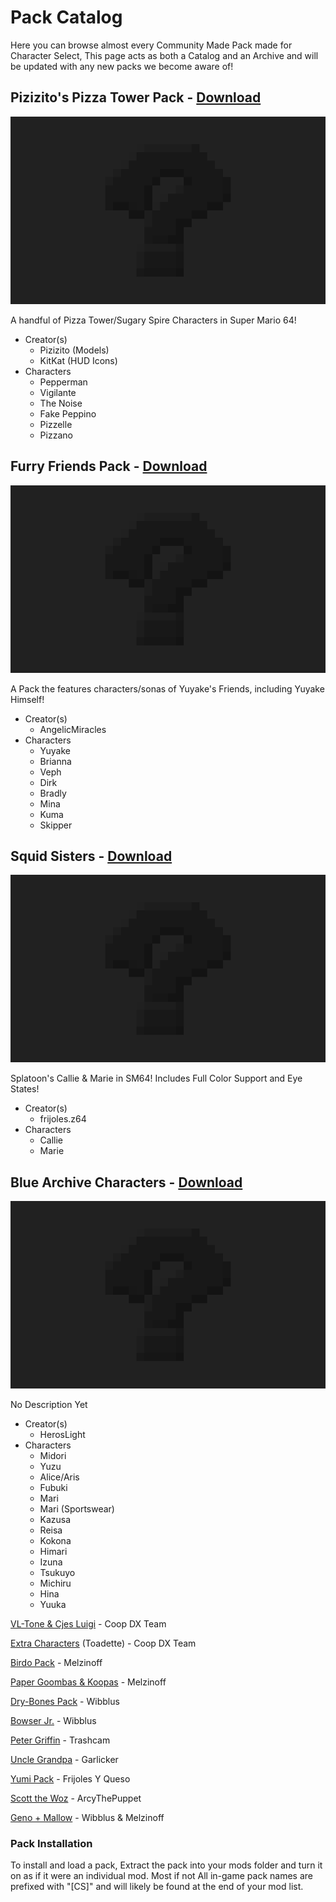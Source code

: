 # Pack Catalog

Here you can browse almost every Community Made Pack made for Character Select, This page acts as both a Catalog and an Archive and will be updated with any new packs we become aware of!

## Pizizito's Pizza Tower Pack - [Download](https://github.com/Squishy6094/character-select-coop/raw/main/packs/char-select-pizza-tower-pack.zip)

<img src="images/pack-preview-none.png" height="300">

A handful of Pizza Tower/Sugary Spire Characters in Super Mario 64!

- Creator(s)
  - Pizizito (Models)
  - KitKat (HUD Icons)
- Characters
  - Pepperman
  - Vigilante
  - The Noise
  - Fake Peppino
  - Pizzelle
  - Pizzano

## Furry Friends Pack - [Download](https://github.com/Squishy6094/character-select-coop/raw/main/packs/char-select-furry-friends.zip)

<img src="images/pack-preview-none.png" height="300">

A Pack the features characters/sonas of Yuyake's Friends, including Yuyake Himself!

- Creator(s)
  - AngelicMiracles
- Characters
  - Yuyake
  - Brianna
  - Veph
  - Dirk
  - Bradly
  - Mina
  - Kuma
  - Skipper
 
## Squid Sisters - [Download](https://github.com/Squishy6094/character-select-coop/raw/main/packs/char-select-squid-sisters.zip)

<img src="images/pack-preview-none.png" height="300">

Splatoon's Callie & Marie in SM64! Includes Full Color Support and Eye States!

- Creator(s)
  - frijoles.z64
- Characters
  - Callie
  - Marie

## Blue Archive Characters - [Download](https://github.com/Squishy6094/character-select-coop/raw/main/packs/char-select-blue-archive.zip)

<img src="images/pack-preview-none.png" height="300">

No Description Yet

- Creator(s)
  - HerosLight
- Characters
  - Midori
  - Yuzu
  - Alice/Aris
  - Fubuki
  - Mari
  - Mari (Sportswear)
  - Kazusa
  - Reisa
  - Kokona
  - Himari
  - Izuna
  - Tsukuyo
  - Michiru
  - Hina
  - Yuuka

[VL-Tone & Cjes Luigi](https://github.com/Squishy6094/character-select-coop/raw/main/packs/char-select-cjes-and-vl.zip) - Coop DX Team

[Extra Characters](https://github.com/Squishy6094/character-select-coop/raw/main/packs/char-select-extra-chars.zip) (Toadette) - Coop DX Team

[Birdo Pack](https://github.com/Squishy6094/character-select-coop/raw/main/packs/char-select-birdo.zip) - Melzinoff

[Paper Goombas & Koopas](https://github.com/Squishy6094/character-select-coop/raw/main/packs/char-select-paper-goombas-and-koopas.zip) - Melzinoff

[Dry-Bones Pack](https://github.com/Squishy6094/character-select-coop/raw/main/packs/char-select-drybones.zip) - Wibblus

[Bowser Jr.](https://github.com/Squishy6094/character-select-coop/raw/main/packs/char-select-bowserjr.zip) - Wibblus

[Peter Griffin](https://github.com/Squishy6094/character-select-coop/raw/main/packs/char-select-peter-griffin.zip) - Trashcam

[Uncle Grandpa](https://github.com/Squishy6094/character-select-coop/raw/main/packs/char-select-uncle-grandpa.zip) - Garlicker

[Yumi Pack](https://github.com/Squishy6094/character-select-coop/raw/main/packs/char-select-yumi.zip) - Frijoles Y Queso

[Scott the Woz](https://github.com/Squishy6094/character-select-coop/raw/main/packs/char-select-scott-the-woz.zip) - ArcyThePuppet

[Geno + Mallow](https://github.com/Squishy6094/character-select-coop/raw/main/packs/char-select-scott-the-woz.zip) - Wibblus & Melzinoff

### Pack Installation
To install and load a pack, Extract the pack into your mods folder and turn it on as if it were an individual mod. Most if not All in-game pack names are prefixed with "[CS]" and will likely be found at the end of your mod list.
